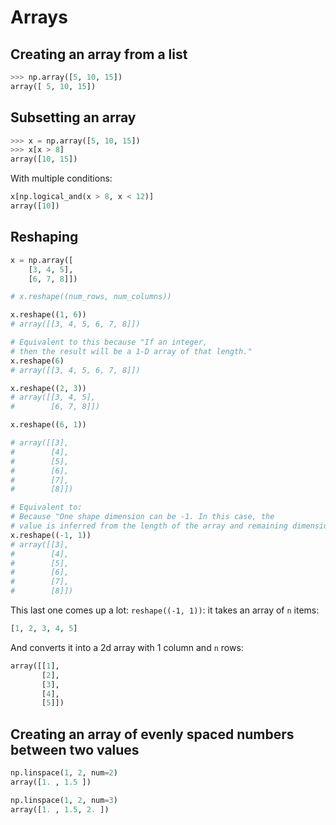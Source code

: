 # Arrays

## Creating an array from a list

```python
>>> np.array([5, 10, 15])
array([ 5, 10, 15])
```

## Subsetting an array

```python
>>> x = np.array([5, 10, 15])
>>> x[x > 8]
array([10, 15])
```

With multiple conditions:

```python
x[np.logical_and(x > 8, x < 12)]
array([10])
```

## Reshaping

```python
x = np.array([
    [3, 4, 5],
    [6, 7, 8]])

# x.reshape((num_rows, num_columns))

x.reshape((1, 6))
# array([[3, 4, 5, 6, 7, 8]])

# Equivalent to this because "If an integer, 
# then the result will be a 1-D array of that length."
x.reshape(6)
# array([[3, 4, 5, 6, 7, 8]])

x.reshape((2, 3))
# array([[3, 4, 5],
#        [6, 7, 8]])

x.reshape((6, 1))

# array([[3],
#        [4],
#        [5],
#        [6],
#        [7],
#        [8]])

# Equivalent to:
# Because "One shape dimension can be -1. In this case, the 
# value is inferred from the length of the array and remaining dimensions.""
x.reshape((-1, 1))
# array([[3],
#        [4],
#        [5],
#        [6],
#        [7],
#        [8]])
```

This last one comes up a lot: `reshape((-1, 1))`: it takes an array of `n` items:

```python
[1, 2, 3, 4, 5]
```

And converts it into a 2d array with 1 column and `n` rows:

```python
array([[1],
       [2],
       [3],
       [4],
       [5]])
```

## Creating an array of evenly spaced numbers between two values

```python
np.linspace(1, 2, num=2)
array([1. , 1.5 ])

np.linspace(1, 2, num=3)
array([1. , 1.5, 2. ])
```
